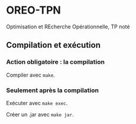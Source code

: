 # OREO-TPN

Optimisation et REcherche Opérationnelle, TP noté

## Compilation et exécution

### Action obligatoire : la compilation

Compiler avec `make`.

### Seulement après la compilation

Exécuter avec `make exec`.

Créer un .jar avec `make jar`.
